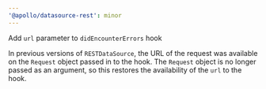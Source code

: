```yaml
---
'@apollo/datasource-rest': minor
---
```


Add `url` parameter to `didEncounterErrors` hook

In previous versions of `RESTDataSource`, the URL of the request was available on the `Request` object passed in to the hook. The `Request` object is no longer passed as an argument, so this restores the availability of the `url` to the hook.
